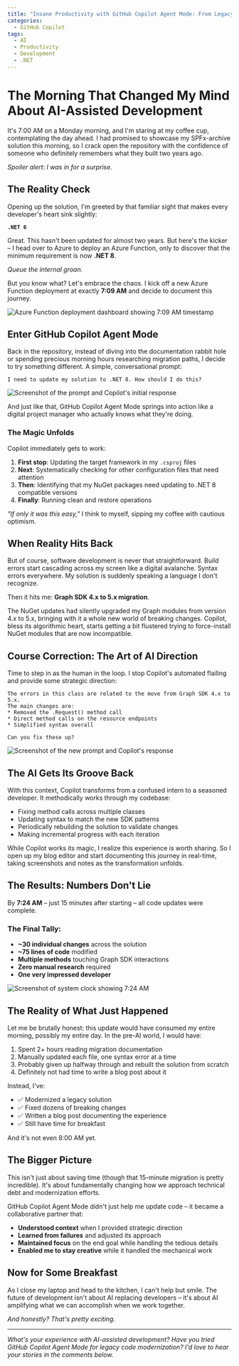 ```yaml
---
title: "Insane Productivity with GitHub Copilot Agent Mode: From Legacy Code to Modern Stack in 15 Minutes"
categories:
  - GitHub Copilot
tags:
  - AI
  - Productivity
  - Development
  - .NET
---
```


# The Morning That Changed My Mind About AI-Assisted Development

It's 7:00 AM on a Monday morning, and I'm staring at my coffee cup, contemplating the day ahead. I had promised to showcase my SPFx-archive solution this morning, so I crack open the repository with the confidence of someone who definitely remembers what they built two years ago.

*Spoiler alert: I was in for a surprise.*

## The Reality Check

Opening up the solution, I'm greeted by that familiar sight that makes every developer's heart sink slightly:

**`.NET 6`**

Great. This hasn't been updated for almost two years. But here's the kicker – I head over to Azure to deploy an Azure Function, only to discover that the minimum requirement is now **.NET 8**.

*Queue the internal groan.*

But you know what? Let's embrace the chaos. I kick off a new Azure Function deployment at exactly **7:09 AM** and decide to document this journey.

![Azure Function deployment dashboard showing 7:09 AM timestamp](/assets/github-agent-mode/kicked-off-function-deployment.png)

## Enter GitHub Copilot Agent Mode

Back in the repository, instead of diving into the documentation rabbit hole or spending precious morning hours researching migration paths, I decide to try something different. A simple, conversational prompt:

```
I need to update my solution to .NET 8. How should I do this?
```

![Screenshot of the prompt and Copilot's initial response](/assets/github-agent-mode/a-simple-prompt.png)

And just like that, GitHub Copilot Agent Mode springs into action like a digital project manager who actually knows what they're doing.

### The Magic Unfolds

Copilot immediately gets to work:

1. **First stop**: Updating the target framework in my `.csproj` files
2. **Next**: Systematically checking for other configuration files that need attention  
3. **Then**: Identifying that my NuGet packages need updating to .NET 8 compatible versions
4. **Finally**: Running clean and restore operations

*"If only it was this easy,"* I think to myself, sipping my coffee with cautious optimism.

## When Reality Hits Back

But of course, software development is never that straightforward. Build errors start cascading across my screen like a digital avalanche. Syntax errors everywhere. My solution is suddenly speaking a language I don't recognize.

Then it hits me: **Graph SDK 4.x to 5.x migration**.

The NuGet updates had silently upgraded my Graph modules from version 4.x to 5.x, bringing with it a whole new world of breaking changes. Copilot, bless its algorithmic heart, starts getting a bit flustered trying to force-install NuGet modules that are now incompatible.

## Course Correction: The Art of AI Direction

Time to step in as the human in the loop. I stop Copilot's automated flailing and provide some strategic direction:

```
The errors in this class are related to the move from Graph SDK 4.x to 5.x. 
The main changes are: 
* Removed the .Request() method call
* Direct method calls on the resource endpoints
* Simplified syntax overall

Can you fix these up?
```

![Screenshot of the new prompt and Copilot's response](/assets/github-agent-mode/fixing-code-issues.png)

## The AI Gets Its Groove Back

With this context, Copilot transforms from a confused intern to a seasoned developer. It methodically works through my codebase:

- Fixing method calls across multiple classes
- Updating syntax to match the new SDK patterns
- Periodically rebuilding the solution to validate changes
- Making incremental progress with each iteration

While Copilot works its magic, I realize this experience is worth sharing. So I open up my blog editor and start documenting this journey in real-time, taking screenshots and notes as the transformation unfolds.

## The Results: Numbers Don't Lie

By **7:24 AM** – just 15 minutes after starting – all code updates were complete.

### The Final Tally:
- **~30 individual changes** across the solution
- **~75 lines of code** modified
- **Multiple methods** touching Graph SDK interactions
- **Zero manual research** required
- **One very impressed developer**

![Screenshot of system clock showing 7:24 AM](/assets/github-agent-mode/code-built-and-complete.png)

## The Reality of What Just Happened

Let me be brutally honest: this update would have consumed my entire morning, possibly my entire day. In the pre-AI world, I would have:

1. Spent 2+ hours reading migration documentation
2. Manually updated each file, one syntax error at a time
3. Probably given up halfway through and rebuilt the solution from scratch
4. Definitely not had time to write a blog post about it

Instead, I've:
- ✅ Modernized a legacy solution
- ✅ Fixed dozens of breaking changes
- ✅ Written a blog post documenting the experience
- ✅ Still have time for breakfast

And it's not even 8:00 AM yet.

## The Bigger Picture

This isn't just about saving time (though that 15-minute migration is pretty incredible). It's about fundamentally changing how we approach technical debt and modernization efforts.

GitHub Copilot Agent Mode didn't just help me update code – it became a collaborative partner that:
- **Understood context** when I provided strategic direction
- **Learned from failures** and adjusted its approach
- **Maintained focus** on the end goal while handling the tedious details
- **Enabled me to stay creative** while it handled the mechanical work

## Now for Some Breakfast

As I close my laptop and head to the kitchen, I can't help but smile. The future of development isn't about AI replacing developers – it's about AI amplifying what we can accomplish when we work together.

*And honestly? That's pretty exciting.*

---

*What's your experience with AI-assisted development? Have you tried GitHub Copilot Agent Mode for legacy code modernization? I'd love to hear your stories in the comments below.*